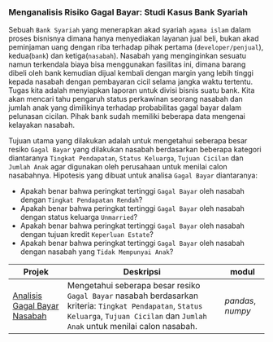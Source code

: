 ### Menganalisis Risiko Gagal Bayar: Studi Kasus Bank Syariah

Sebuah `Bank Syariah` yang menerapkan akad syariah `agama islam` dalam proses bisnisnya dimana hanya menyediakan layanan jual beli, bukan akad peminjaman uang dengan riba terhadap pihak pertama (`developer/penjual`), kedua(`bank`) dan ketiga(`nasabah`). Nasabah yang menginginkan sesuatu namun terkendala biaya bisa menggunakan fasilitas ini, dimana barang dibeli oleh bank kemudian dijual kembali dengan margin yang lebih tinggi kepada nasabah dengan pembayaran cicil selama jangka waktu tertentu. Tugas kita adalah menyiapkan laporan untuk divisi bisnis suatu bank. Kita akan mencari tahu pengaruh status perkawinan seorang nasabah dan jumlah anak yang dimilikinya terhadap probabilitas gagal bayar dalam pelunasan cicilan. Pihak bank sudah memiliki beberapa data mengenai kelayakan nasabah.

Tujuan utama yang dilakukan adalah untuk mengetahui seberapa besar resiko `Gagal Bayar` yang dilakukan nasabah berdasarkan beberapa kategori diantaranya `Tingkat Pendapatan`, `Status Keluarga`, `Tujuan Cicilan` dan `Jumlah Anak` agar digunakan oleh perusahaan untuk menilai calon nasabahnya. Hipotesis yang dibuat untuk analisa `Gagal Bayar` diantaranya:
- Apakah benar bahwa peringkat tertinggi `Gagal Bayar` oleh nasabah dengan `Tingkat Pendapatan Rendah`?
- Apakah benar bahwa peringkat tertinggi `Gagal Bayar` oleh nasabah dengan status keluarga `Unmarried`?
- Apakah benar bahwa peringkat tertinggi `Gagal Bayar` oleh nasabah dengan tujuan kredit `Keperluan Estate`?
- Apakah benar bahwa peringkat tertinggi `Gagal Bayar` oleh nasabah dengan nasabah yang `Tidak Mempunyai Anak`?

| Projek | Deskripsi | modul |
| ------- | ------- | ------- |
| [Analisis Gagal Bayar Nasabah](https://github.com/fuadraharjo/TripleTen_IND/blob/main/Projek-1%20-%20Resiko%20Gagal%20Bayar/Analisis%20resiko%20gagal%20bayar%20-%20bank%20syariah.ipynb) | Mengetahui seberapa besar resiko `Gagal Bayar` nasabah berdasarkan kriteria: `Tingkat Pendapatan`, `Status Keluarga`, `Tujuan Cicilan` dan `Jumlah Anak` untuk menilai calon nasabah. | *pandas*, *numpy* |